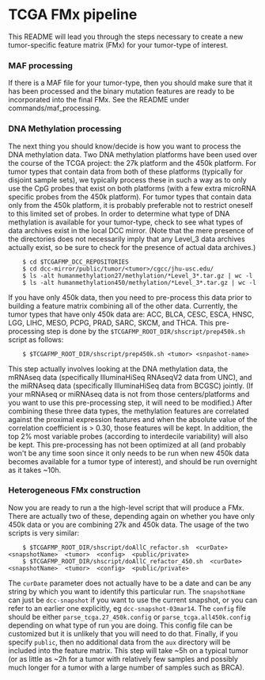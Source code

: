 # TCGA FMx pipeline

This README will lead you through the steps necessary to create a new tumor-specific feature matrix (FMx) 
for your tumor-type of interest.

### MAF processing
If there is a MAF file for your tumor-type, then you should make sure that it has been processed and the binary mutation features are ready to be incorporated into the final FMx.  See the README under commands/maf_processing.

### DNA Methylation processing
The next thing you should know/decide is how you want to process the DNA methylation data.  Two DNA methylation platforms have been used over the course of the TCGA project: the 27k platform and the 450k platform.  For tumor types that contain data from both of these platforms (typically for disjoint sample sets), we typically process these in such a way as to only use the CpG probes that exist on both platforms (with a few extra microRNA specific probes from the 450k platform).  For tumor types that contain data only from the 450k platform, it is probably preferable not to restrict oneself to this limited set of probes.  In order to determine what type of DNA methylation is available for your tumor-type, check to see what types of data archives exist in the local DCC mirror.  (Note that the mere presence of the directories does not necessarily imply that any Level_3 data archives actually exist, so be sure to check for the presence of actual data archives.)

```
	$ cd $TCGAFMP_DCC_REPOSITORIES
	$ cd dcc-mirror/public/tumor/<tumor>/cgcc/jhu-usc.edu/
	$ ls -alt humanmethylation27/methylation/*Level_3*.tar.gz | wc -l
	$ ls -alt humanmethylation450/methylation/*Level_3*.tar.gz | wc -l
```

If you have only 450k data, then you need to pre-process this data prior to building a feature matrix combining all of the other data.  Currently, the tumor types that have only 450k data are: ACC, BLCA, CESC, ESCA, HNSC, LGG, LIHC, MESO, PCPG, PRAD, SARC, SKCM, and THCA.  This pre-processing step is done by the ``` $TCGAFMP_ROOT_DIR/shscript/prep450k.sh ``` script as follows:

```
	$ $TCGAFMP_ROOT_DIR/shscript/prep450k.sh <tumor> <snpashot-name>
```

This step actually involves looking at the DNA methylation data, the mRNAseq data (specifically IlluminaHiSeq RNAseqV2 data from UNC), and the miRNAseq data (specifically IlluminaHiSeq data from BCGSC) jointly.  (If your mRNAseq or miRNAseq data is not from those centers/platforms and you want to use this pre-processing step, it will need to be modified.)  After combining these three data types, the methylation features are correlated against the proximal expression features and when the absolute value of the correlation coefficient is > 0.30, those features will be kept.  In addition, the top 2% most variable probes (according to interdecile variability) will also be kept.  This pre-processing has not been optimized at all (and probably won't be any time soon since it only needs to be run when new 450k data becomes available for a tumor type of interest), and should be run overnight as it takes ~10h.

### Heterogeneous FMx construction
Now you are ready to run a the high-level script that will produce a FMx.  There are actually two of these, depending again on whether you have only 450k data or you are combining 27k and 450k data.  The usage of the two scripts is very similar:

```
	$ $TCGAFMP_ROOT_DIR/shscript/doAllC_refactor.sh  <curDate>  <snapshotName>  <tumor>  <config>  <public/private>
	$ $TCGAFMP_ROOT_DIR/shscript/doAllC_refactor_450.sh  <curDate>  <snapshotName>  <tumor>  <config>  <public/private>
```

The ```curDate``` parameter does not actually have to be a date and can be any string by which you want to identify this particular run.  The ```snapshotName``` can just be ```dcc-snapshot``` if you want to use the current snapshot, or you can refer to an earlier one explicitly, eg ```dcc-snapshot-03mar14```.  The ```config``` file should be either ```parse_tcga.27_450k.config``` or ```parse_tcga.all450k.config``` depending on what type of run you are doing.  This config file can be customized but it is unlikely that you will need to do that.  Finally, if you specify ```public```, then no additional data from the ```aux``` directory will be included into the feature matrix.  This step will take ~5h on a typical tumor (or as little as ~2h for a tumor with relatively few samples and possibly much longer for a tumor with a large number of samples such as BRCA).

